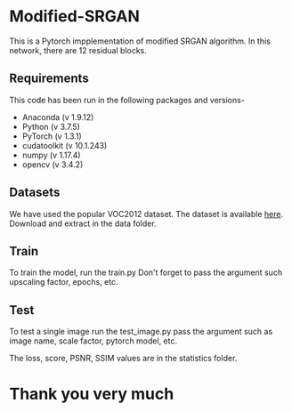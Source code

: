 # Modified-SRGAN
This is a Pytorch impplementation of modified SRGAN algorithm. In this network, there are 12 residual blocks.

## Requirements
This code has been run in the following packages and versions-

* Anaconda (v 1.9.12)
* Python (v 3.7.5)
* PyTorch (v 1.3.1)
* cudatoolkit (v 10.1.243)
* numpy (v 1.17.4)
* opencv (v 3.4.2)

## Datasets
We have used the popular VOC2012 dataset. The dataset is available [here](http://host.robots.ox.ac.uk/pascal/VOC/voc2012/). Download and extract in the data folder.

## Train
To train the model, run the train.py Don't forget to pass the argument such upscaling factor, epochs, etc.

## Test
To test a single image run the test_image.py pass the argument such as image name, scale factor, pytorch model, etc.

The loss, score, PSNR, SSIM values are in the statistics folder.

# Thank you very much
